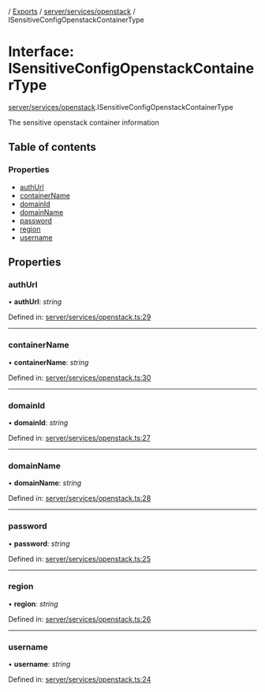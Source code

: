[](../README.md) / [Exports](../modules.md) / [server/services/openstack](../modules/server_services_openstack.md) / ISensitiveConfigOpenstackContainerType

# Interface: ISensitiveConfigOpenstackContainerType

[server/services/openstack](../modules/server_services_openstack.md).ISensitiveConfigOpenstackContainerType

The sensitive openstack container information

## Table of contents

### Properties

- [authUrl](server_services_openstack.isensitiveconfigopenstackcontainertype.md#authurl)
- [containerName](server_services_openstack.isensitiveconfigopenstackcontainertype.md#containername)
- [domainId](server_services_openstack.isensitiveconfigopenstackcontainertype.md#domainid)
- [domainName](server_services_openstack.isensitiveconfigopenstackcontainertype.md#domainname)
- [password](server_services_openstack.isensitiveconfigopenstackcontainertype.md#password)
- [region](server_services_openstack.isensitiveconfigopenstackcontainertype.md#region)
- [username](server_services_openstack.isensitiveconfigopenstackcontainertype.md#username)

## Properties

### authUrl

• **authUrl**: *string*

Defined in: [server/services/openstack.ts:29](https://github.com/onzag/itemize/blob/0569bdf2/server/services/openstack.ts#L29)

___

### containerName

• **containerName**: *string*

Defined in: [server/services/openstack.ts:30](https://github.com/onzag/itemize/blob/0569bdf2/server/services/openstack.ts#L30)

___

### domainId

• **domainId**: *string*

Defined in: [server/services/openstack.ts:27](https://github.com/onzag/itemize/blob/0569bdf2/server/services/openstack.ts#L27)

___

### domainName

• **domainName**: *string*

Defined in: [server/services/openstack.ts:28](https://github.com/onzag/itemize/blob/0569bdf2/server/services/openstack.ts#L28)

___

### password

• **password**: *string*

Defined in: [server/services/openstack.ts:25](https://github.com/onzag/itemize/blob/0569bdf2/server/services/openstack.ts#L25)

___

### region

• **region**: *string*

Defined in: [server/services/openstack.ts:26](https://github.com/onzag/itemize/blob/0569bdf2/server/services/openstack.ts#L26)

___

### username

• **username**: *string*

Defined in: [server/services/openstack.ts:24](https://github.com/onzag/itemize/blob/0569bdf2/server/services/openstack.ts#L24)
